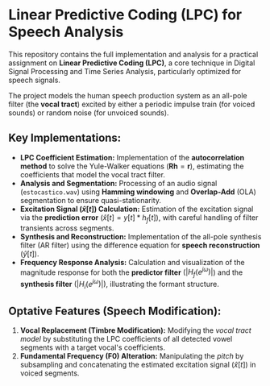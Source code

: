 # Linear Predictive Coding (LPC) for Speech Analysis

This repository contains the full implementation and analysis for a practical assignment on **Linear Predictive Coding (LPC)**, a core technique in Digital Signal Processing and Time Series Analysis, particularly optimized for speech signals.

The project models the human speech production system as an all-pole filter (the **vocal tract**) excited by either a periodic impulse train (for voiced sounds) or random noise (for unvoiced sounds).

## Key Implementations:

* **LPC Coefficient Estimation:** Implementation of the **autocorrelation method** to solve the Yule-Walker equations ($\mathbf{R}\mathbf{h} = \mathbf{r}$), estimating the coefficients that model the vocal tract filter.
* **Analysis and Segmentation:** Processing of an audio signal (`estocastico.wav`) using **Hamming windowing** and **Overlap-Add** (OLA) segmentation to ensure quasi-stationarity.
* **Excitation Signal ($\hat{x}[t]$) Calculation:** Estimation of the excitation signal via the **prediction error** ($\hat{x}[t] = y[t] * h_f[t]$), with careful handling of filter transients across segments.
* **Synthesis and Reconstruction:** Implementation of the all-pole synthesis filter (AR filter) using the difference equation for **speech reconstruction** ($\hat{y}[t]$).
* **Frequency Response Analysis:** Calculation and visualization of the magnitude response for both the **predictor filter** ($|H_f(e^{j\omega})|$) and the **synthesis filter** ($|H_i(e^{j\omega})|$), illustrating the formant structure.

## Optative Features (Speech Modification):

1.  **Vocal Replacement (Timbre Modification):** Modifying the *vocal tract model* by substituting the LPC coefficients of all detected vowel segments with a target vocal's coefficients.
2.  **Fundamental Frequency (F0) Alteration:** Manipulating the *pitch* by subsampling and concatenating the estimated excitation signal ($\hat{x}[t]$) in voiced segments.